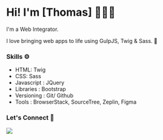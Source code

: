 # Hi! I'm [Thomas] 👨🏻‍💻

I'm a Web Integrator.

I love bringing web apps to life using GulpJS, Twig & Sass. 🌱

### Skills ⚙️

- HTML: Twig
- CSS: Sass
- Javascript : JQuery
- Libraries : Bootstrap
- Versioning : Git/ Github
- Tools : BrowserStack, SourceTree, Zeplin, Figma

### Let's Connect 🔗

[![](https://img.shields.io/badge/linkedin-%230077B5.svg?&style=for-the-badge&logo=linkedin&logoColor=white0e76a8)](https://www.linkedin.com/in/thomasbarnab%C3%A9/)
